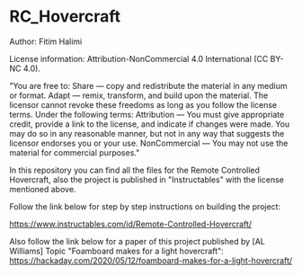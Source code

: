 # RC_Hovercraft
Author: Fitim Halimi

License information: Attribution-NonCommercial 4.0 International (CC BY-NC 4.0).

"You are free to:
Share — copy and redistribute the material in any medium or format.
Adapt — remix, transform, and build upon the material.
The licensor cannot revoke these freedoms as long as you follow the license terms.
Under the following terms:
Attribution — You must give appropriate credit, provide a link to the license, and indicate if changes were made. You may do so in any reasonable manner, but not in any way that suggests the licensor endorses you or your use.
NonCommercial — You may not use the material for commercial purposes."

In this repository you can find all the files for the Remote Controlled Hovercraft, also the project is published in "Instructables" with the license mentioned above.

Follow the link below for step by step instructions on building the project:

https://www.instructables.com/id/Remote-Controlled-Hovercraft/

Also follow the link below for a paper of this project published by [AL Williams] Topic "Foamboard makes for a light hovercraft":
https://hackaday.com/2020/05/12/foamboard-makes-for-a-light-hovercraft/
